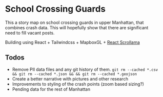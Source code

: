 # School Crossing Guards

This a story map on school crossing guards in upper Manhattan, that combines crash data. This will hopefully show that there are significant need to fill vacant posts.

Building using React + Tailwindcss + MapboxGL + [React Scrollama](https://github.com/jsonkao/react-scrollama)

## Todos 
- Remove PII data files and any git history of them. `git rm --cached *.csv && git rm --cached *.json && && git rm --cached *.geojson` 
- Create a better narrative with pictures and other research
- Improvements to styling of the crash points (zoom based sizing?)
- Pending data for the rest of Manhattan

